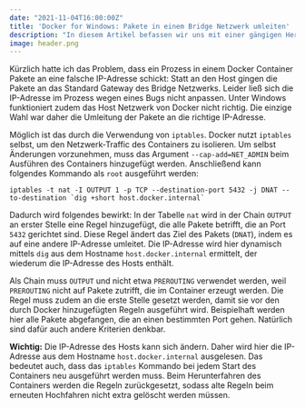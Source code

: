 ```yaml
---
date: "2021-11-04T16:00:00Z"
title: 'Docker for Windows: Pakete in einem Bridge Netzwerk umleiten'
description: "In diesem Artikel befassen wir uns mit einer gängigen Herausforderung in der Docker-Containerisierung: einem Prozess, der Pakete an eine falsche IP-Adresse sendet. Dieses Problem, verstärkt durch einen Bug, der die Anpassung der IP-Adresse im Prozess verhindert, und die eingeschränkte Funktionalität des Host-Netzwerks unter Windows, führt uns zur Notwendigkeit, Netzwerkpakete gezielt umzuleiten. Die Lösung liegt in der geschickten Nutzung von iptables, einem leistungsstarken Tool zur Manipulation von Netzwerkverkehr, das es ermöglicht, die Pakete an die korrekte IP-Adresse weiterzuleiten. Wir werden untersuchen, wie diese Methode angewendet wird, um die Netzwerkkommunikation effektiv zu steuern und somit das Problem zu beheben."
image: header.png
---
```


Kürzlich hatte ich das Problem, dass ein Prozess in einem Docker Container Pakete an eine falsche IP-Adresse schickt:
Statt an den Host gingen die Pakete an das Standard Gateway des Bridge Netzwerks.
Leider ließ sich die IP-Adresse im Prozess wegen eines Bugs nicht anpassen.
Unter Windows funktioniert zudem das Host Netzwerk von Docker nicht richtig.
Die einzige Wahl war daher die Umleitung der Pakete an die richtige IP-Adresse.

Möglich ist das durch die Verwendung von `iptables`.
Docker nutzt `iptables` selbst, um den Netzwerk-Traffic des Containers zu isolieren.
Um selbst Änderungen vorzunehmen, muss das Argument `--cap-add=NET_ADMIN` beim Ausführen des Containers hinzugefügt werden.
Anschließend kann folgendes Kommando als `root` ausgeführt werden:

```
iptables -t nat -I OUTPUT 1 -p TCP --destination-port 5432 -j DNAT --to-destination `dig +short host.docker.internal`
```

Dadurch wird folgendes bewirkt:
In der Tabelle `nat` wird in der Chain `OUTPUT` an erster Stelle eine Regel hinzugefügt, die alle Pakete betrifft, die an Port `5432` gerichtet sind.
Diese Regel ändert das Ziel des Pakets (`DNAT`), indem es auf eine andere IP-Adresse umleitet.
Die IP-Adresse wird hier dynamisch mittels `dig` aus dem Hostname `host.docker.internal` ermittelt, der wiederum die IP-Adresse des Hosts enthält.

Als Chain muss `OUTPUT` und nicht etwa `PREROUTING` verwendet werden, weil `PREROUTING` nicht auf Pakete zutrifft, die im Container erzeugt werden.
Die Regel muss zudem an die erste Stelle gesetzt werden, damit sie vor den durch Docker hinzugefügten Regeln ausgeführt wird.
Beispielhaft werden hier alle Pakete abgefangen, die an einen bestimmten Port gehen.
Natürlich sind dafür auch andere Kriterien denkbar.

**Wichtig:** Die IP-Adresse des Hosts kann sich ändern.
Daher wird hier die IP-Adresse aus dem Hostname `host.docker.internal` ausgelesen.
Das bedeutet auch, dass das `iptables` Kommando bei jedem Start des Containers neu ausgeführt werden muss.
Beim Herunterfahren des Containers werden die Regeln zurückgesetzt, sodass alte Regeln beim erneuten Hochfahren nicht extra gelöscht werden müssen.